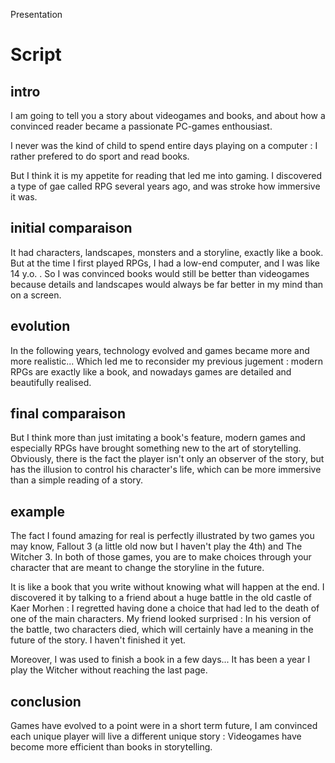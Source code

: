 
Presentation

# Script


## intro

I am going to tell you a story about videogames and books, and about how a convinced reader became a passionate PC-games enthousiast.

I never was the kind of child to spend entire days playing on a computer : I rather prefered to do sport and read books.

But I think it is my appetite for reading that led me into gaming. I discovered a type of gae called RPG several years ago, and was stroke how immersive it was. 

## initial comparaison

It had characters, landscapes, monsters and a storyline, exactly like a book. But at the time I first played RPGs, I had a low-end computer, and I was like 14 y.o. . So I was convinced books would still be better than videogames because details and landscapes would always be far better in my mind than on a screen.

## evolution

In the following years, technology evolved and games became more and more realistic... Which led me to reconsider my previous jugement : modern RPGs are exactly like a book, and nowadays games are detailed and beautifully realised. 

## final comparaison

But I think more than just imitating a book's feature, modern games and especially RPGs have brought something new to the art of storytelling. 
Obviously, there is the fact the player isn't only an observer of the story, but has the illusion to control his character's life, which can be more immersive than a simple reading of a story.

## example

The fact I found amazing for real is perfectly illustrated by two games you may know, Fallout 3 (a little old now but I haven't play the 4th) and The Witcher 3.
In both of those games, you are to make choices through your character that are meant to change the storyline in the future.

It is like a book that you write without knowing what will happen at the end. 
I discovered it by talking to a friend about a huge battle in the old castle of Kaer Morhen : I regretted having done a choice that had led to the death of one of the main characters. My friend looked surprised : In his version of the battle, two characters died, which will certainly have a meaning in the future of the story. I haven't finished it yet.

Moreover, I was used to finish a book in a few days... It has been a year I play the Witcher without reaching the last page.

## conclusion

Games have evolved to a point were in a short term future, I am convinced each unique player will live a different unique story : Videogames have become more efficient than books in storytelling.